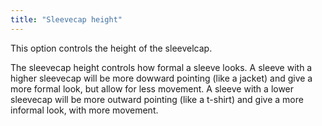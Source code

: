 ```yaml
---
title: "Sleevecap height"
---
```


This option controls the height of the sleevelcap.

The sleevecap height controls how formal a sleeve looks. A sleeve with a higher sleevecap will
be more dowward pointing (like a jacket) and give a more formal look, but allow for less movement.
A sleeve with a lower sleevecap will be more outward pointing (like a t-shirt) and give a more informal
look, with more movement.


